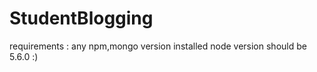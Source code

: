 # StudentBlogging

requirements :
any npm,mongo version installed
node version should be 5.6.0 :)



